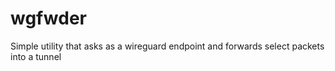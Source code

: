 # wgfwder
Simple utility that asks as a wireguard endpoint and forwards select packets into a tunnel
